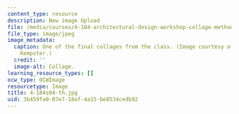 ```yaml
---
content_type: resource
description: New image Upload
file: /media/courses/4-184-architectural-design-workshop-collage-method-and-form-spring-2004/3b459fa007e718af4a15be8534cedb92_4-184s04-th.jpg
file_type: image/jpeg
image_metadata:
  caption: One of the final collages from the class. (Image courtesy of Christopher
    Kempster.)
  credit: ''
  image-alt: Collage.
learning_resource_types: []
ocw_type: OCWImage
resourcetype: Image
title: 4-184s04-th.jpg
uid: 3b459fa0-07e7-18af-4a15-be8534cedb92
---
```

